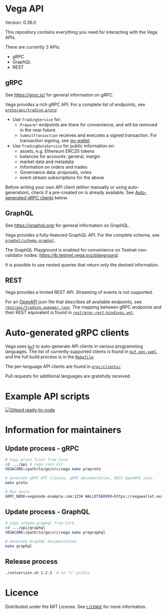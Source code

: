 # Vega API

Version: 0.36.0

This repository contains everything you need for interacting with the Vega APIs.

There are currently 3 APIs:
* gRPC
* GraphQL
* REST

## gRPC

See https://grpc.io/ for general information on gRPC.

Vega provides a rich gRPC API. For a complete list of endpoints, see [`proto/api/trading.proto`](https://github.com/vegaprotocol/api/blob/develop/proto/api/trading.proto):

* Use `TradingService` for:
  * `Prepare*` endpoints are there for convenience, and will be removed in the near future
  * `SubmitTransaction` receives and executes a signed transaction. For transaction signing, see [go-wallet](https://github.com/vegaprotocol/go-wallet/).
* Use `TradingDataService` for public information on:
  * assets, e.g. Ethereum ERC20 tokens
  * balances for accounts: general, margin
  * market data and metadata
  * information on orders and trades
  * Governance data: proposals, votes
  * event stream subscriptions for the above

Before writing your own API client (either manually or using auto-generation), check if a pre-created on is already available. See [Auto-generated gRPC clients](#auto-generated-grpc-clients) below.

## GraphQL

See https://graphql.org/ for general information on GraphQL.

Vega provides a fully-featured GraphQL API. For the complete schema, see [`graphql/schema.graphql`](https://github.com/vegaprotocol/api/blob/develop/graphql/schema.graphql).

The GraphQL Playground is enabled for convenience on Testnet non-validator nodes: https://lb.testnet.vega.xyz/playground.

It is possible to use nested queries that return only the desired information.

## REST

Vega provides a limited REST API. Streaming of events is not supported.

For an [OpenAPI](https://swagger.io/docs/specification/about/) json file that describes all available endpoints, see [`rest/api/trading.swagger.json`](https://github.com/vegaprotocol/api/blob/develop/rest/api/trading.swagger.json). The mapping between gRPC endpoints and their REST equivalent is found in [`rest/grpc-rest-bindings.yml`](https://github.com/vegaprotocol/api/blob/develop/rest/grpc-rest-bindings.yml).

# Auto-generated gRPC clients

Vega uses [`buf`](https://buf.build/) to auto-generate API clients in various programming languages. The list of currently supported clients is found in [`buf.gen.yaml`](https://github.com/vegaprotocol/api/blob/develop/buf.gen.yaml), and the full build process is in the [`Makefile`](https://github.com/vegaprotocol/api/blob/develop/Makefile).

The per-language API clients are found in [`grpc/clients/`](https://github.com/vegaprotocol/api/tree/develop/grpc/clients/).

Pull requests for additional languages are gratefully received.


# Example API scripts

[![Gitpod ready-to-code](https://img.shields.io/badge/Gitpod-ready--to--code-blue?logo=gitpod)](https://gitpod.io/#https://github.com/vegaprotocol/api/tree/198-api-examples/)


# Information for maintainers

## Update process - gRPC

```bash
# Copy proto files from Core
cd .../api # repo root dir
VEGACORE=/path/to/go/src/vega make preproto

# Generate gRPC API clients, gRPC documentation, REST OpenAPI json.
make proto

# Run tests
GRPC_NODE=veganode.example.com:1234 WALLETSERVER=https://vegawallet.example.com make test
```

## Update process - GraphQL

```bash
# Copy schema.graphql from Core
cd .../api/graphql
VEGACORE=/path/to/go/src/vega make pregraphql

# Generate GraphQL documentation
make graphql
```

## Release process

```bash
./setversion.sh 1.2.3  # no "v" prefix
```

# Licence

Distributed under the MIT License. See [`LICENSE`](https://github.com/vegaprotocol/api/blob/develop/LICENSE) for more information.
